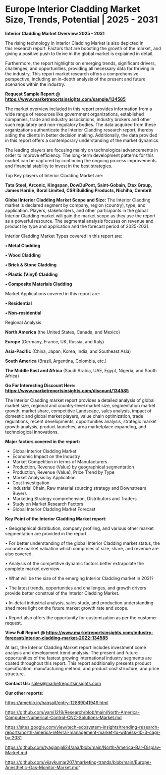 # Europe Interior Cladding Market Size, Trends, Potential | 2025 - 2031

<Strong> Interior Cladding Market Overview 2025 - 2031</strong>

The rising technology in Interior Cladding Market is also depicted in this research report. Factors that are boosting the growth of the market, and giving a positive push to thrive in the global market is explained in detail.

Furthermore, the report highlights on emerging trends, significant drivers, challenges, and opportunities, providing all necessary data for thriving in the industry. This report market research offers a comprehensive perspective, including an in-depth analysis of the present and future scenarios within the industry.

<strong>Request Sample Report @ <a href=https://www.marketreportsinsights.com/sample/134585>https://www.marketreportsinsights.com/sample/134585</a></strong>

The market overview included in this report provides information from a wide range of resources like government organizations, established companies, trade and industry associations, industry brokers and other such regulatory and non-regulatory bodies. The data acquired from these organizations authenticate the Interior Cladding research report, thereby aiding the clients in better decision making. Additionally, the data provided in this report offers a contemporary understanding of the market dynamics.

The leading players are focusing mainly on technological advancements in order to improve efficiency. The long-term development patterns for this market can be captured by continuing the ongoing process improvements and financial stability to invest in the best strategies.

Top Key players of Interior Cladding Market are:

<strong>Tata Steel, Arconic, Kingspan, DowDuPont, Saint-Gobain, Etex Group, James Hardie, Boral Limited, CSR Building Products, Nichiha, Cembrit</strong>

<strong><b>Global Interior Cladding Market Scope and Size:</b></strong>
The Interior Cladding market is declared segment by company, region (country), type, and application. Players, stakeholders, and other participants in the global Interior Cladding market will gain the market scope as they use the report as a powerful resource. The segmental analysis focuses on revenue and product by type and application and the forecast period of 2025-2031.

Interior Cladding Market Types covered in this report are:

<strong>• Metal Cladding

• Wood Cladding

• Brick & Stone Cladding

• Plastic (Vinyl) Cladding

• Composite Materials Cladding</strong>

Market Applications covered in this report are:

<strong>• Residential

• Non-residential</strong> 

Regional Analysis

<strong>North America</strong> (the United States, Canada, and Mexico)

<strong>Europe</strong> (Germany, France, UK, Russia, and Italy)

<strong>Asia-Pacific</strong> (China, Japan, Korea, India, and Southeast Asia)

<strong>South America</strong> (Brazil, Argentina, Colombia, etc.)

<strong>The Middle East and Africa</strong> (Saudi Arabia, UAE, Egypt, Nigeria, and South Africa)

<strong>Go For Interesting Discount Here: <a href=https://www.marketreportsinsights.com/discount/134585>https://www.marketreportsinsights.com/discount/134585</a></strong>

The Interior Cladding market report provides a detailed analysis of global market size, regional and country-level market size, segmentation market growth, market share, competitive Landscape, sales analysis, impact of domestic and global market players, value chain optimization, trade regulations, recent developments, opportunities analysis, strategic market growth analysis, product launches, area marketplace expanding, and technological innovations.

<strong><b>Major factors covered in the report:</b></strong>
<ul>
  <li>Global Interior Cladding Market </li>
  <li>Economic Impact on the Industry</li>
  <li>Market Competition in terms of Manufacturers</li>
  <li>Production, Revenue (Value) by geographical segmentation</li>
  <li>Production, Revenue (Value), Price Trend by Type</li>
  <li>Market Analysis by Application</li>
  <li>Cost Investigation</li>
  <li>Industrial Chain, Raw material sourcing strategy and Downstream Buyers</li>
  <li>Marketing Strategy comprehension, Distributors and Traders</li>
  <li>Study on Market Research Factors</li>
  <li>Global Interior Cladding Market Forecast</li>
</ul>

<strong><b>Key Point of the Interior Cladding Market report:</b></strong>

• Geographical distribution, company profiling, and various other market segmentation are provided in the report.

• For better understanding of the global Interior Cladding market status, the accurate market valuation which comprises of size, share, and revenue are also covered.

• Analysis of the competitive dynamic factors better extrapolate the complete market overview

• What will be the size of the emerging Interior Cladding market in 2031?

• The latest trends, opportunities and challenges, and growth drivers provide better construal of the Interior Cladding Market.

• In-detail industrial analysis, sales study, and production understanding shed more light on the future market growth rate and scope.

• Report also offers the opportunity for customization as per the customer request.

<strong><b>View Full Report @ <a href=https://www.marketreportsinsights.com/industry-forecast/interior-cladding-market-2022-134585>https://www.marketreportsinsights.com/industry-forecast/interior-cladding-market-2022-134585</a></b></strong>


At last, the Interior Cladding Market report includes investment come analysis and development trend analysis. The present and future opportunities of the fastest growing international industry segments are coated throughout this report. This report additionally presents product specification, manufacturing method, and product cost structure, and price structure.

<strong>Contact Us:</strong>
sales@marketreportsinsights.com

<strong>Our other reports:</strong>

<a href=https://ameblo.jp/haqsaif/entry-12889041949.html>https://ameblo.jp/haqsaif/entry-12889041949.html</a>

<a href=https://github.com/yami1218/Research/blob/main/North-America-Computer-Numerical-Control-CNC-Solutions-Market.md>https://github.com/yami1218/Research/blob/main/North-America-Computer-Numerical-Control-CNC-Solutions-Market.md</a>

<a href=https://sites.google.com/view/tech-ecosystem-insights/trending-research-reports/north-america-referral-management-market-to-witness-10-3-cagr-by-2031>https://sites.google.com/view/tech-ecosystem-insights/trending-research-reports/north-america-referral-management-market-to-witness-10-3-cagr-by-2031</a>

<a href=https://github.com/tyagianjali24/aaa/blob/main/North-America-Bar-Display-Market.md>https://github.com/tyagianjali24/aaa/blob/main/North-America-Bar-Display-Market.md</a>

<a href=https://github.com/vijaykumar207/marketing-trands/blob/main/Europe-Anesthetic-Gas-Monitor-Market.md>https://github.com/vijaykumar207/marketing-trands/blob/main/Europe-Anesthetic-Gas-Monitor-Market.md</a>"
